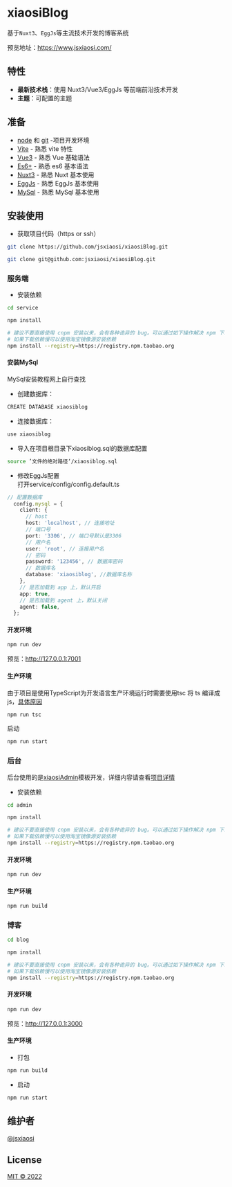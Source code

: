 # xiaosiBlog
基于`Nuxt3`、`EggJs`等主流技术开发的博客系统

预览地址：https://www.jsxiaosi.com/

## 特性

- **最新技术栈**：使用 Nuxt3/Vue3/EggJs 等前端前沿技术开发
- **主题**：可配置的主题

## 准备

- [node](http://nodejs.org/) 和 [git](https://git-scm.com/) -项目开发环境
- [Vite](https://cn.vitejs.dev/) - 熟悉 vite 特性
- [Vue3](https://v3.cn.vuejs.org/) - 熟悉 Vue 基础语法
- [Es6+](http://es6.ruanyifeng.com/) - 熟悉 es6 基本语法
- [Nuxt3](https://v3.nuxtjs.org/) - 熟悉 Nuxt 基本使用
- [EggJs](https://www.eggjs.org/zh-CN) - 熟悉 EggJs 基本使用
- [MySql](https://dev.mysql.com/doc/refman/8.0/en/) - 熟悉 MySql 基本使用


## 安装使用

- 获取项目代码（https or ssh）

```bash
git clone https://github.com/jsxiaosi/xiaosiBlog.git

git clone git@github.com:jsxiaosi/xiaosiBlog.git
```

### 服务端

- 安装依赖

```bash
cd service

npm install

# 建议不要直接使用 cnpm 安装以来，会有各种诡异的 bug。可以通过如下操作解决 npm 下载速度慢的问题
# 如果下载依赖慢可以使用淘宝镜像源安装依赖
npm install --registry=https://registry.npm.taobao.org

```

#### 安装MySql  
MySql安装教程网上自行查找  

- 创建数据库：
```bash
CREATE DATABASE xiaosiblog
```
- 连接数据库：
```bash
use xiaosiblog
```
- 导入在项目根目录下xiaosiblog.sql的数据库配置
```bash
source ’文件的绝对路径‘/xiaosiblog.sql
```
- 修改EggJs配置  
打开service/config/config.default.ts
``` TypeScript
// 配置数据库
  config.mysql = {
    client: {
      // host
      host: 'localhost', // 连接地址
      // 端口号 
      port: '3306', // 端口号默认是3306
      // 用户名
      user: 'root', // 连接用户名
      // 密码
      password: '123456', // 数据库密码
      // 数据库名
      database: 'xiaosiblog', //数据库名称
    },
    // 是否加载到 app 上，默认开启
    app: true,
    // 是否加载到 agent 上，默认关闭
    agent: false,
  };
```

#### 开发环境
``` bash
npm run dev
```
预览：http://127.0.0.1:7001

#### 生产环境
由于项目是使用TypeScript为开发语言生产环境运行时需要使用tsc 将 ts 编译成 js，[具体原因](https://www.eggjs.org/zh-CN/tutorials/typescript#%E8%BF%90%E8%A1%8C-npm-start-%E4%B8%8D%E4%BC%9A%E5%8A%A0%E8%BD%BD-ts)
``` bash
npm run tsc
```
启动
```bash
npm run start
```

### 后台
后台使用的是[xiaosiAdmin](https://github.com/jsxiaosi/xiaosiAdmin)模板开发，详细内容请查看[项目详情](https://github.com/jsxiaosi/xiaosiAdmin)
- 安装依赖

```bash
cd admin

npm install

# 建议不要直接使用 cnpm 安装以来，会有各种诡异的 bug。可以通过如下操作解决 npm 下载速度慢的问题
# 如果下载依赖慢可以使用淘宝镜像源安装依赖
npm install --registry=https://registry.npm.taobao.org

```

#### 开发环境
``` bash
npm run dev
```

#### 生产环境
``` bash
npm run build
```

### 博客
```bash
cd blog

npm install

# 建议不要直接使用 cnpm 安装以来，会有各种诡异的 bug。可以通过如下操作解决 npm 下载速度慢的问题
# 如果下载依赖慢可以使用淘宝镜像源安装依赖
npm install --registry=https://registry.npm.taobao.org

```

#### 开发环境
``` bash
npm run dev
```
预览：http://127.0.0.1:3000


#### 生产环境
- 打包
``` bash
npm run build
```

- 启动
``` bash
npm run start
```

## 维护者

[@jsxiaosi](https://github.com/jsxiaosi)


## License

[MIT © 2022](./LICENSE)